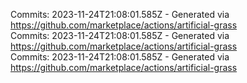 Commits: 2023-11-24T21:08:01.585Z - Generated via https://github.com/marketplace/actions/artificial-grass
<br>
Commits: 2023-11-24T21:08:01.585Z - Generated via https://github.com/marketplace/actions/artificial-grass
<br>
Commits: 2023-11-24T21:08:01.585Z - Generated via https://github.com/marketplace/actions/artificial-grass
<br>
